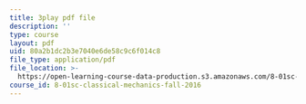 ```yaml
---
title: 3play pdf file
description: ''
type: course
layout: pdf
uid: 80a2b1dc2b3e7040e6de58c9c6f014c8
file_type: application/pdf
file_location: >-
  https://open-learning-course-data-production.s3.amazonaws.com/8-01sc-classical-mechanics-fall-2016/80a2b1dc2b3e7040e6de58c9c6f014c8_EhgF2OViDDs.pdf
course_id: 8-01sc-classical-mechanics-fall-2016
---
```

